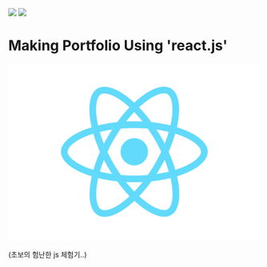 
<img src="https://img.shields.io/badge/React-skyblue?style=flat&logo=react&logoColor=white"/>
<img src="https://img.shields.io/badge/Css-blue?style=flat&logo=css3&logoColor=white"/>

# Making Portfolio Using 'react.js'

<img src='./src/img/logo.svg'>


(초보의 험난한 js 체험기..) 
